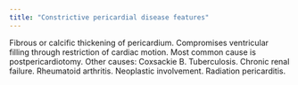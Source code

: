 ```yaml
---
title: "Constrictive pericardial disease features"
---
```

Fibrous or calcific thickening of pericardium. Compromises ventricular filling through restriction of cardiac motion. Most common cause is postpericardiotomy. Other causes: Coxsackie B. Tuberculosis. Chronic renal failure. Rheumatoid arthritis. Neoplastic involvement. Radiation pericarditis.

